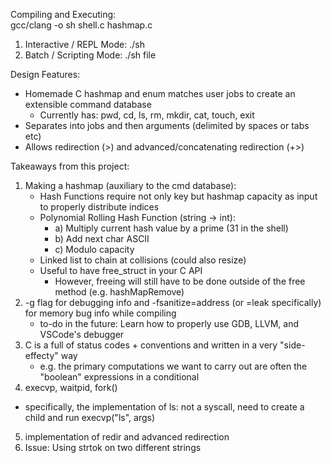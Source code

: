 Compiling and Executing:   
gcc/clang -o sh shell.c hashmap.c        
  1) Interactive / REPL Mode: ./sh   
  2) Batch / Scripting Mode: ./sh file   
     
Design Features:      
- Homemade C hashmap and enum matches user jobs to create an extensible command database  
    - Currently has: pwd, cd, ls, rm, mkdir, cat, touch, exit
- Separates into jobs and then arguments (delimited by spaces or tabs etc)  
- Allows redirection (>) and advanced/concatenating redirection (+>)

Takeaways from this project:  
 1) Making a hashmap (auxiliary to the cmd database):
    - Hash Functions require not only key but hashmap capacity as input to properly distribute indices
    - Polynomial Rolling Hash Function (string -> int):
        - a) Multiply current hash value by a prime (31 in the shell)
        - b) Add next char ASCII
        - c) Modulo capacity
    - Linked list to chain at collisions (could also resize)
    - Useful to have free_struct in your C API
        - However, freeing will still have to be done outside of the free method (e.g. hashMapRemove)
 2) -g flag for debugging info and -fsanitize=address (or =leak specifically) for memory bug info while compiling
    - to-do in the future: Learn how to properly use GDB, LLVM, and VSCode's debugger
 3) C is a full of status codes + conventions and written in a very "side-effecty" way
    - e.g. the primary computations we want to carry out are often the "boolean" expressions in a conditional
 4) execvp, waitpid, fork()    
  - specifically, the implementation of ls: not a syscall, need to create a child and run execvp("ls", args)    
 5) implementation of redir and advanced redirection
 6) Issue: Using strtok on two different strings
 
